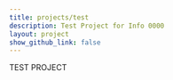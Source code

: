 ```yaml
---
title: projects/test
description: Test Project for Info 0000
layout: project
show_github_link: false
---
```


TEST PROJECT